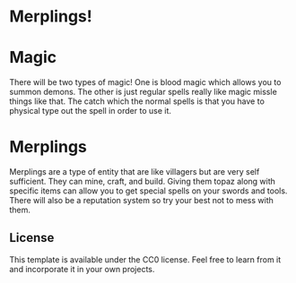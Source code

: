 # Merplings!


# Magic

There will be two types of magic! One is blood magic which allows you to summon demons. The other is just regular spells really like magic missle things like that. The catch which the normal spells is that you have to physical type out the spell in order to use it. 

# Merplings

Merplings are a type of entity that are like villagers but are very self sufficient. They can mine, craft, and build. Giving them topaz along with specific items can allow you to get special spells on your swords and tools. There will also be a reputation system so try your best not to mess with them. 

## License

This template is available under the CC0 license. Feel free to learn from it and incorporate it in your own projects.
